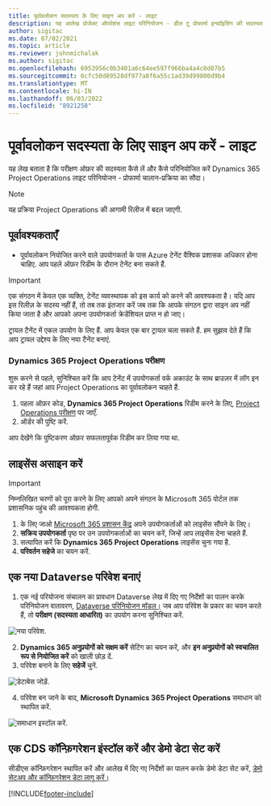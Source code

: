 ```yaml
---
title: पूर्वावलोकन सदस्यता के लिए साइन अप करें - लाइट
description: यह आलेख प्रोजेक्ट ऑपरेशंस लाइट परिनियोजन - डील टू प्रोफार्मा इनवॉइसिंग की सदस्यता लेने और परिनियोजित करने के तरीके के बारे में जानकारी प्रदान करता है।
author: sigitac
ms.date: 07/02/2021
ms.topic: article
ms.reviewer: johnmichalak
ms.author: sigitac
ms.openlocfilehash: 6953956c0b3401a6c64ee597f966ba4a4c0d07b5
ms.sourcegitcommit: 6cfc50d89528df977a8f6a55c1ad39d99800d9b4
ms.translationtype: MT
ms.contentlocale: hi-IN
ms.lasthandoff: 06/03/2022
ms.locfileid: "8921258"
---
```

# <a name="sign-up-for-a-preview-subscription---lite"></a>पूर्वावलोकन सदस्यता के लिए साइन अप करें - लाइट 

यह लेख बताता है कि परीक्षण ऑफ़र की सदस्यता कैसे लें और कैसे परिनियोजित करें Dynamics 365 Project Operations लाइट परिनियोजन - प्रोफार्मा चालान-प्रक्रिया का सौदा।

> [!NOTE]
> यह प्रक्रिया Project Operations की आगामी रिलीज में बदल जाएगी.

## <a name="prerequisites"></a>पूर्वावश्यकताएँ
- पूर्वावलोकन नियोजित करने वाले उपयोगकर्ता के पास Azure टेनेंट वैश्विक प्रशासक अधिकार होना चाहिए. आप पहले ऑफ़र रिडीम के दौरान टेनेंट बना सकते हैं.

> [!IMPORTANT]
> एक संगठन में केवल एक व्यक्ति, टेनेंट व्यवस्थापक को इस कार्य को करने की आवश्यकता है। यदि आप इस रिलीज़ के सदस्य नहीं हैं, तो तब तक इंतजार करें जब तक कि आपके संगठन द्वारा साइन अप नहीं किया जाता है और आपको अपना उपयोगकर्ता क्रेडेंशियल प्राप्त न हो जाए।
> 
> ट्रायल टैनेंट में एकल उपयोग के लिए हैं. आप केवल एक बार ट्रायल चला सकते हैं. हम सुझाव देते हैं कि आप ट्रायल उद्देश्य के लिए नया टैनेंट बनाएं.

### <a name="dynamics-365-project-operations-trial"></a>Dynamics 365 Project Operations परीक्षण 

शुरू करने से पहले, सुनिश्चित करें कि आप टेनेंट में उपयोगकर्ता वर्क अकाउंट के साथ ब्राउज़र में लॉग इन कर रहे हैं जहां आप Project Operations का पूर्वावलोकन चाहते हैं.

1. पहला ऑफ़र कोड, **Dynamics 365 Project Operations** रिडीम करने के लिए, [Project Operations परीक्षण](https://aka.ms/try-po) पर जाएँ.
2. ऑर्डर की पुष्टि करें.

  आप देखेंगे कि पुष्टिकरण ऑफ़र सफलतापूर्वक रिडीम कर लिया गया था.

## <a name="assign-licenses"></a>लाइसेंस असाइन करें

> [!IMPORTANT]
> निम्नलिखित चरणों को पूरा करने के लिए आपको अपने संगठन के Microsoft 365 पोर्टल तक प्रशासनिक पहुंच की आवश्यकता होगी.


1. के लिए जाओ [Microsoft 365 प्रशासन केंद्र](https://portal.office.com/) अपने उपयोगकर्ताओं को लाइसेंस सौंपने के लिए।
2. **सक्रिय उपयोगकर्ता** पृष्ठ पर उन उपयोगकर्ताओं का चयन करें, जिन्हें आप लाइसेंस देना चाहते हैं.
3. सत्यापित करें कि **Dynamics 365 Project Operations** लाइसेंस चुना गया है. 
4. **परिवर्तन सहेजे** का चयन करें.

## <a name="create-a-new-dataverse-environment"></a>एक नया Dataverse परिवेश बनाएं

1. एक नई परियोजना संचालन का प्रावधान Dataverse लेख में दिए गए निर्देशों का पालन करके परिनियोजन वातावरण, [Dataverse परिनियोजन मॉडल।](lite-deployment.md) जब आप परिवेश के प्रकार का चयन करते हैं, तो **परीक्षण (सदस्यता आधारित)** का उपयोग करना सुनिश्चित करें.

  ![नया परिवेश.](./media/19CreateEnvironment.png)

2. **Dynamics 365 अनुप्रयोगों को सक्षम करें** सेटिंग का चयन करें, और **इन अनुप्रयोगों को स्वचालित रूप से नियोजित करें** को खाली छोड़ दें.  
3. परिवेश बनाने के लिए **सहेजें** चुनें.

  ![डेटाबेस जोड़ें.](./media/20CreateEnvironment1.png)

4. परिवेश बन जाने के बाद, **Microsoft Dynamics 365 Project Operations** समाधान को स्थापित करें. 

![समाधान इस्टॉल करें.](./media/21InstallSolution.png)

## <a name="install-a-cds-configuration-and-setup-demo-data"></a>एक CDS कॉन्फ़िगरेशन इंस्टॉल करें और डेमो डेटा सेट करें

सीडीएस कॉन्फ़िगरेशन स्थापित करें और आलेख में दिए गए निर्देशों का पालन करके डेमो डेटा सेट करें, [डेमो सेटअप और कॉन्फ़िगरेशन डेटा लागू करें।](lite-apply-demo-setup-config-data.md)


[!INCLUDE[footer-include](../includes/footer-banner.md)]

